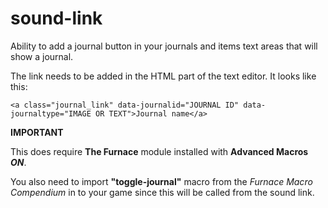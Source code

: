 # sound-link
Ability to add a journal button in your journals and items text areas that will show a journal.

The link needs to be added in the HTML part of the text editor. 
It looks like this:

```<a class="journal_link" data-journalid="JOURNAL ID" data-journaltype="IMAGE OR TEXT">Journal name</a>```

**IMPORTANT**

This does require **The Furnace** module installed with **Advanced Macros *ON***.

You also need to import **"toggle-journal"** macro from the *Furnace Macro Compendium* in to your game since this will be called from the sound link.
